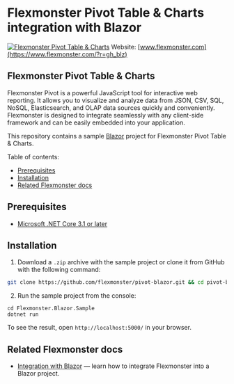 # Flexmonster Pivot Table & Charts integration with Blazor
[![Flexmonster Pivot Table & Charts](https://cdn.flexmonster.com/landing.png)](https://www.flexmonster.com/?r=gh_blz)
Website: [www.flexmonster.com](https://www.flexmonster.com/?r=gh_blz)
## Flexmonster Pivot Table & Charts

Flexmonster Pivot is a powerful JavaScript tool for interactive web reporting. It allows you to visualize and analyze data from JSON, CSV, SQL, NoSQL, Elasticsearch, and OLAP data sources quickly and conveniently. Flexmonster is designed to integrate seamlessly with any client-side framework and can be easily embedded into your application.

This repository contains a sample [Blazor](https://dotnet.microsoft.com/en-us/apps/aspnet/web-apps/blazor) project for Flexmonster Pivot Table & Charts.

Table of contents:

- [Prerequisites](#prerequisites)
- [Installation](#installation)
- [Related Flexmonster docs](#related-flexmonster-docs)

## Prerequisites

- [Microsoft .NET Core 3.1 or later](https://dotnet.microsoft.com/en-us/download)

## Installation

1. Download a `.zip` archive with the sample project or clone it from GitHub with the following command:

```bash
git clone https://github.com/flexmonster/pivot-blazor.git && cd pivot-blazor
```

2. Run the sample project from the console:

```
cd Flexmonster.Blazor.Sample
dotnet run
``` 

To see the result, open `http://localhost:5000/` in your browser.

## Related Flexmonster docs

- [Integration with Blazor](https://www.flexmonster.com/doc/integration-with-blazor/?r=gh_blz) — learn how to integrate Flexmonster into a Blazor project.
